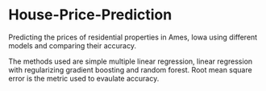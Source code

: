 # House-Price-Prediction
Predicting the prices of residential properties in Ames, Iowa using different models and comparing their accuracy.

The methods used are simple multiple linear regression, linear regression with regularizing gradient boosting and random forest.
Root mean square error is the metric used to evaulate accuracy.
